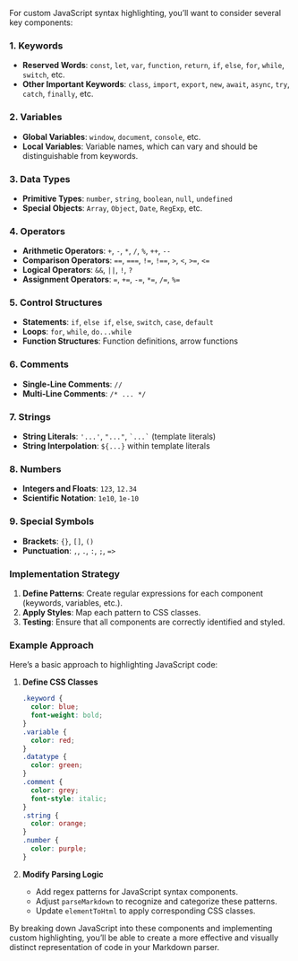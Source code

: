 For custom JavaScript syntax highlighting, you’ll want to consider several key components:

### 1. **Keywords**

- **Reserved Words**: `const`, `let`, `var`, `function`, `return`, `if`, `else`, `for`, `while`, `switch`, etc.
- **Other Important Keywords**: `class`, `import`, `export`, `new`, `await`, `async`, `try`, `catch`, `finally`, etc.

### 2. **Variables**

- **Global Variables**: `window`, `document`, `console`, etc.
- **Local Variables**: Variable names, which can vary and should be distinguishable from keywords.

### 3. **Data Types**

- **Primitive Types**: `number`, `string`, `boolean`, `null`, `undefined`
- **Special Objects**: `Array`, `Object`, `Date`, `RegExp`, etc.

### 4. **Operators**

- **Arithmetic Operators**: `+`, `-`, `*`, `/`, `%`, `++`, `--`
- **Comparison Operators**: `==`, `===`, `!=`, `!==`, `>`, `<`, `>=`, `<=`
- **Logical Operators**: `&&`, `||`, `!`, `?`
- **Assignment Operators**: `=`, `+=`, `-=`, `*=`, `/=`, `%=`

### 5. **Control Structures**

- **Statements**: `if`, `else if`, `else`, `switch`, `case`, `default`
- **Loops**: `for`, `while`, `do...while`
- **Function Structures**: Function definitions, arrow functions

### 6. **Comments**

- **Single-Line Comments**: `//`
- **Multi-Line Comments**: `/* ... */`

### 7. **Strings**

- **String Literals**: `'...'`, `"..."`, `` `...` `` (template literals)
- **String Interpolation**: `${...}` within template literals

### 8. **Numbers**

- **Integers and Floats**: `123`, `12.34`
- **Scientific Notation**: `1e10`, `1e-10`

### 9. **Special Symbols**

- **Brackets**: `{}`, `[]`, `()`
- **Punctuation**: `,`, `.`, `:`, `;`, `=>`

### Implementation Strategy

1. **Define Patterns**: Create regular expressions for each component (keywords, variables, etc.).
2. **Apply Styles**: Map each pattern to CSS classes.
3. **Testing**: Ensure that all components are correctly identified and styled.

### Example Approach

Here’s a basic approach to highlighting JavaScript code:

1. **Define CSS Classes**

   ```css
   .keyword {
     color: blue;
     font-weight: bold;
   }
   .variable {
     color: red;
   }
   .datatype {
     color: green;
   }
   .comment {
     color: grey;
     font-style: italic;
   }
   .string {
     color: orange;
   }
   .number {
     color: purple;
   }
   ```

2. **Modify Parsing Logic**
   - Add regex patterns for JavaScript syntax components.
   - Adjust `parseMarkdown` to recognize and categorize these patterns.
   - Update `elementToHtml` to apply corresponding CSS classes.

By breaking down JavaScript into these components and implementing custom highlighting, you’ll be able to create a more effective and visually distinct representation of code in your Markdown parser.
